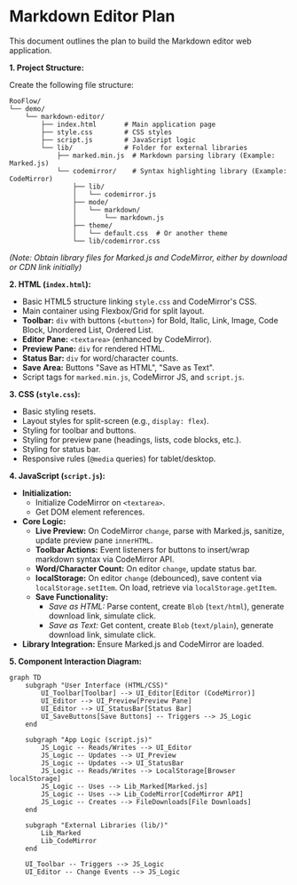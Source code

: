 # Markdown Editor Plan

This document outlines the plan to build the Markdown editor web application.

**1. Project Structure:**

Create the following file structure:

```
RooFlow/
└── demo/
    └── markdown-editor/
        ├── index.html       # Main application page
        ├── style.css        # CSS styles
        ├── script.js        # JavaScript logic
        └── lib/             # Folder for external libraries
            ├── marked.min.js  # Markdown parsing library (Example: Marked.js)
            └── codemirror/    # Syntax highlighting library (Example: CodeMirror)
                ├── lib/
                │   └── codemirror.js
                ├── mode/
                │   └── markdown/
                │       └── markdown.js
                ├── theme/
                │   └── default.css  # Or another theme
                └── lib/codemirror.css
```

_(Note: Obtain library files for Marked.js and CodeMirror, either by download or CDN link initially)_

**2. HTML (`index.html`):**

- Basic HTML5 structure linking `style.css` and CodeMirror's CSS.
- Main container using Flexbox/Grid for split layout.
- **Toolbar:** `div` with buttons (`<button>`) for Bold, Italic, Link, Image, Code Block, Unordered List, Ordered List.
- **Editor Pane:** `<textarea>` (enhanced by CodeMirror).
- **Preview Pane:** `div` for rendered HTML.
- **Status Bar:** `div` for word/character counts.
- **Save Area:** Buttons "Save as HTML", "Save as Text".
- Script tags for `marked.min.js`, CodeMirror JS, and `script.js`.

**3. CSS (`style.css`):**

- Basic styling resets.
- Layout styles for split-screen (e.g., `display: flex`).
- Styling for toolbar and buttons.
- Styling for preview pane (headings, lists, code blocks, etc.).
- Styling for status bar.
- Responsive rules (`@media` queries) for tablet/desktop.

**4. JavaScript (`script.js`):**

- **Initialization:**
  - Initialize CodeMirror on `<textarea>`.
  - Get DOM element references.
- **Core Logic:**
  - **Live Preview:** On CodeMirror `change`, parse with Marked.js, sanitize, update preview pane `innerHTML`.
  - **Toolbar Actions:** Event listeners for buttons to insert/wrap markdown syntax via CodeMirror API.
  - **Word/Character Count:** On editor `change`, update status bar.
  - **localStorage:** On editor `change` (debounced), save content via `localStorage.setItem`. On load, retrieve via `localStorage.getItem`.
  - **Save Functionality:**
    - _Save as HTML:_ Parse content, create `Blob` (`text/html`), generate download link, simulate click.
    - _Save as Text:_ Get content, create `Blob` (`text/plain`), generate download link, simulate click.
- **Library Integration:** Ensure Marked.js and CodeMirror are loaded.

**5. Component Interaction Diagram:**

```mermaid
graph TD
    subgraph "User Interface (HTML/CSS)"
        UI_Toolbar[Toolbar] --> UI_Editor[Editor (CodeMirror)]
        UI_Editor --> UI_Preview[Preview Pane]
        UI_Editor --> UI_StatusBar[Status Bar]
        UI_SaveButtons[Save Buttons] -- Triggers --> JS_Logic
    end

    subgraph "App Logic (script.js)"
        JS_Logic -- Reads/Writes --> UI_Editor
        JS_Logic -- Updates --> UI_Preview
        JS_Logic -- Updates --> UI_StatusBar
        JS_Logic -- Reads/Writes --> LocalStorage[Browser localStorage]
        JS_Logic -- Uses --> Lib_Marked[Marked.js]
        JS_Logic -- Uses --> Lib_CodeMirror[CodeMirror API]
        JS_Logic -- Creates --> FileDownloads[File Downloads]
    end

    subgraph "External Libraries (lib/)"
        Lib_Marked
        Lib_CodeMirror
    end

    UI_Toolbar -- Triggers --> JS_Logic
    UI_Editor -- Change Events --> JS_Logic
```
